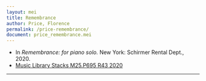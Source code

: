 ```yaml
---
layout: mei
title: Remembrance
author: Price, Florence
permalink: /price-remembrance/
document: price_remembrance.mei
---
```


- In *Remembrance: for piano solo.* New York: Schirmer Rental Dept., 2020.
- <a href="https://tufts-primo.hosted.exlibrisgroup.com/primo-explore/fulldisplay?docid=01TUN_ALMA21257856290003851&context=L&vid=01TUN&lang=en_US&search_scope=EVERYTHING&adaptor=Local%20Search%20Engine&tab=everything&query=any,contains,florence%20price%20remembrance&offset=0" target="_blank">Music Library Stacks M25.P695 R43 2020</a>

---

